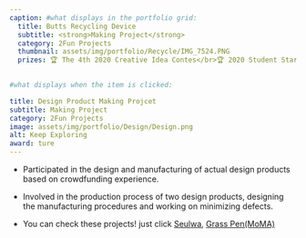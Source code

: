 ```yaml
---
caption: #what displays in the portfolio grid:
  title: Butts Recycling Device
  subtitle: <strong>Making Project</strong>
  category: 2Fun Projects
  thumbnail: assets/img/portfolio/Recycle/IMG_7524.PNG
  prizes: 🏆 The 4th 2020 Creative Idea Contes</br>🏆 2020 Student Start-up Promising Team 300 Selection</br>🏆 The 18th 2020 Chonnam National University Startup Item Competition

  
#what displays when the item is clicked:

title: Design Product Making Projcet
subtitle: Making Project
category: 2Fun Projects
image: assets/img/portfolio/Design/Design.png
alt: Keep Exploring
award: ture
---
```

- Participated in the design and manufacturing of actual design products based on crowdfunding experience.

- Involved in the production process of two design products, designing the manufacturing procedures and working on minimizing defects.

- You can check these projects! just click [Seulwa](https://www.wadiz.kr/web/campaign/detail/183327), [Grass Pen(MoMA)](https://store.moma.org/en-kr/products/desktop-pen-garden)
